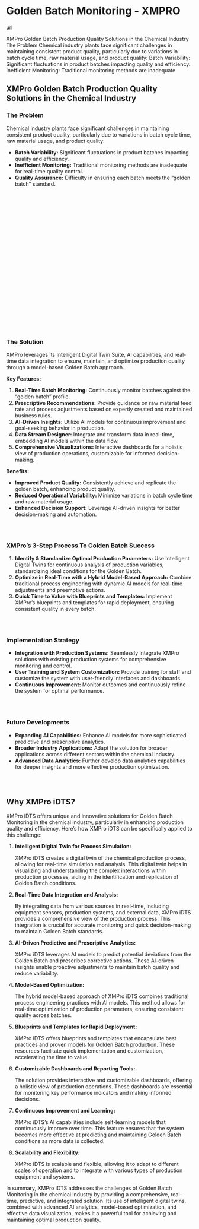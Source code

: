 # Golden Batch Monitoring - XMPRO

[url](https://xmpro.com/solutions-library/process-industry,use-cases/golden-batch-monitoring/)


<div class="portfolio-top">

<div class="row page-wrapper">

<div class="large-12 col mb-0 pb-0">

<div class="portfolio-summary entry-summary">

<div class="row">

<div class="col col-fit pb-0">
XMPro Golden Batch Production Quality Solutions in the Chemical Industry The Problem Chemical industry plants face significant challenges in maintaining consistent product quality, particularly due to variations in batch cycle time, raw material usage, and product quality: Batch Variability: Significant fluctuations in product batches impacting quality and efficiency. Inefficient Monitoring: Traditional monitoring methods are inadequate
</div>
</div>
</div>
</div>
</div>

<div id="portfolio-content" role="main">

<div class="portfolio-inner">

<div class="row" id="row-1231398390">

<div class="col small-12 large-12" id="col-918838585">

<div class="col-inner">

<div class="row" id="row-924014695">

<div class="col small-12 large-12" id="col-1001519245">

<div class="col-inner">
<h2>XMPro Golden Batch Production Quality Solutions in the Chemical Industry</h2>
</div>
</div>
</div>

<div class="row" id="row-1710679190">

<div class="col medium-6 small-12 large-6" id="col-1726152845">

<div class="col-inner">
<h3>The Problem</h3>
<p>Chemical industry plants face significant challenges in maintaining consistent product quality, particularly due to variations in batch cycle time, raw material usage, and product quality:</p>
<ul>
<li><strong>Batch Variability:</strong> Significant fluctuations in product batches impacting quality and efficiency.</li>
<li><strong>Inefficient Monitoring:</strong> Traditional monitoring methods are inadequate for real-time quality control.</li>
<li><strong>Quality Assurance:</strong> Difficulty in ensuring each batch meets the “golden batch” standard.</li>
</ul>
</div>
</div>

<div class="col medium-6 small-12 large-6" id="col-1247011285">

<div class="col-inner">

<div class="banner has-hover" id="banner-231000310">

<div class="banner-inner fill">

<div class="banner-bg fill">

<div class="bg fill bg-fill"></div>
</div>

<div class="banner-layers container">

<div class="fill banner-link"></div>

<div class="text-box banner-layer x50 md-x50 lg-x50 y50 md-y50 lg-y50 res-text" id="text-box-44753807">

<div class="text-box-content text dark">

<div class="text-inner text-center">
</div>
</div>
<style>
#text-box-44753807 {
  width: 60%;
}
#text-box-44753807 .text-box-content {
  font-size: 100%;
}
</style>
</div>
</div>
</div>
<style>
#banner-231000310 {
  padding-top: 370px;
}
#banner-231000310 .bg.bg-loaded {
  background-image: url(https://xmpro.com/wp-content/uploads/2020/04/16.jpg);
}
</style>
</div>
</div>
</div>
</div>

<div class="row" id="row-294686556">

<div class="col small-12 large-12" id="col-1267839215">

<div class="col-inner">
<h3>The Solution</h3>
<p>XMPro leverages its Intelligent Digital Twin Suite, AI capabilities, and real-time data integration to ensure, maintain, and optimize production quality through a model-based Golden Batch approach.</p>
<p><strong>Key Features:</strong></p>
<ol>
<li><strong>Real-Time Batch Monitoring:</strong> Continuously monitor batches against the “golden batch” profile.</li>
<li><strong>Prescriptive Recommendations:</strong> Provide guidance on raw material feed rate and process adjustments based on expertly created and maintained business rules.</li>
<li><strong>AI-Driven Insights:</strong> Utilize AI models for continuous improvement and goal-seeking behavior in production.</li>
<li><strong>Data Stream Designer:</strong> Integrate and transform data in real-time, embedding AI models within the data flow.</li>
<li><strong>Comprehensive Visualizations:</strong> Interactive dashboards for a holistic view of production operations, customizable for informed decision-making.</li>
</ol>
<p><strong>Benefits:</strong></p>
<ul>
<li><strong>Improved Product Quality:</strong> Consistently achieve and replicate the golden batch, enhancing product quality.</li>
<li><strong>Reduced Operational Variability:</strong> Minimize variations in batch cycle time and raw material usage.</li>
<li><strong>Enhanced Decision Support:</strong> Leverage AI-driven insights for better decision-making and automation.</li>
</ul>
<h3> </h3>
<h3>XMPro’s 3-Step Process To Golden Batch Success</h3>
<ol>
<li><strong>Identify &amp; Standardize Optimal Production Parameters:</strong> Use Intelligent Digital Twins for continuous analysis of production variables, standardizing ideal conditions for the Golden Batch.</li>
<li><strong>Optimize in Real-Time with a Hybrid Model-Based Approach:</strong> Combine traditional process engineering with dynamic AI models for real-time adjustments and preemptive actions.</li>
<li><strong>Quick Time to Value with Blueprints and Templates:</strong> Implement XMPro’s blueprints and templates for rapid deployment, ensuring consistent quality in every batch.</li>
</ol>
<h3> </h3>
<h3>Implementation Strategy</h3>
<ul>
<li><strong>Integration with Production Systems:</strong> Seamlessly integrate XMPro solutions with existing production systems for comprehensive monitoring and control.</li>
<li><strong>User Training and System Customization:</strong> Provide training for staff and customize the system with user-friendly interfaces and dashboards.</li>
<li><strong>Continuous Improvement:</strong> Monitor outcomes and continuously refine the system for optimal performance.</li>
</ul>
<h3> </h3>
<h3>Future Developments</h3>
<ul>
<li><strong>Expanding AI Capabilities:</strong> Enhance AI models for more sophisticated predictive and prescriptive analytics.</li>
<li><strong>Broader Industry Applications:</strong> Adapt the solution for broader applications across different sectors within the chemical industry.</li>
<li><strong>Advanced Data Analytics:</strong> Further develop data analytics capabilities for deeper insights and more effective production optimization.</li>
</ul>
</div>
</div>
</div>

<div class="gap-element clearfix" id="gap-444257475" style="display:block; height:auto;">
<style>
#gap-444257475 {
  padding-top: 30px;
}
</style>
</div>

<div class="row" id="row-1003986621">

<div class="col small-12 large-12" id="col-368503853">

<div class="col-inner">
<h2>Why XMPro iDTS?</h2>
<p>XMPro iDTS offers unique and innovative solutions for Golden Batch Monitoring in the chemical industry, particularly in enhancing production quality and efficiency. Here’s how XMPro iDTS can be specifically applied to this challenge:</p>
<ol>
<li>
<p><strong>Intelligent Digital Twin for Process Simulation:</strong></p>
<p>XMPro iDTS creates a digital twin of the chemical production process, allowing for real-time simulation and analysis. This digital twin helps in visualizing and understanding the complex interactions within production processes, aiding in the identification and replication of Golden Batch conditions.</p></li>
<li>
<p><strong>Real-Time Data Integration and Analysis:</strong></p>
<p>By integrating data from various sources in real-time, including equipment sensors, production systems, and external data, XMPro iDTS provides a comprehensive view of the production process. This integration is crucial for accurate monitoring and quick decision-making to maintain Golden Batch standards.</p></li>
<li>
<p><strong>AI-Driven Predictive and Prescriptive Analytics:</strong></p>
<p>XMPro iDTS leverages AI models to predict potential deviations from the Golden Batch and prescribes corrective actions. These AI-driven insights enable proactive adjustments to maintain batch quality and reduce variability.</p></li>
<li>
<p><strong>Model-Based Optimization:</strong></p>
<p>The hybrid model-based approach of XMPro iDTS combines traditional process engineering practices with AI models. This method allows for real-time optimization of production parameters, ensuring consistent quality across batches.</p></li>
<li>
<p><strong>Blueprints and Templates for Rapid Deployment:</strong></p>
<p>XMPro iDTS offers blueprints and templates that encapsulate best practices and proven models for Golden Batch production. These resources facilitate quick implementation and customization, accelerating the time to value.</p></li>
<li>
<p><strong>Customizable Dashboards and Reporting Tools:</strong></p>
<p>The solution provides interactive and customizable dashboards, offering a holistic view of production operations. These dashboards are essential for monitoring key performance indicators and making informed decisions.</p></li>
<li>
<p><strong>Continuous Improvement and Learning:</strong></p>
<p>XMPro iDTS’s AI capabilities include self-learning models that continuously improve over time. This feature ensures that the system becomes more effective at predicting and maintaining Golden Batch conditions as more data is collected.</p></li>
<li>
<p><strong>Scalability and Flexibility:</strong></p>
<p>XMPro iDTS is scalable and flexible, allowing it to adapt to different scales of operation and to integrate with various types of production equipment and systems.</p></li>
</ol>
<p>In summary, XMPro iDTS addresses the challenges of Golden Batch Monitoring in the chemical industry by providing a comprehensive, real-time, predictive, and integrated solution. Its use of intelligent digital twins, combined with advanced AI analytics, model-based optimization, and effective data visualization, makes it a powerful tool for achieving and maintaining optimal production quality.</p>
</div>
</div>
</div>
</div>
</div>
</div>
</div>
</div>
</div>